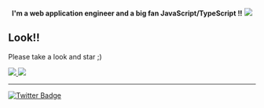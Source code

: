 <div align="center">
  <b>I'm a web application engineer and a big fan JavaScript/TypeScript !!</b>
  <img src="https://github-readme-stats.vercel.app/api?username=kqito&count_private=true&theme=react" />
</div>


## Look!!
Please take a look and star ;)

<a href="https://github.com/kqito/use-global-context">
  <img src="https://github-readme-stats.vercel.app/api/pin/?username=kqito&repo=use-global-context&theme=react" />
</a>

<a href="https://github.com/kqito/type-assert-object">
  <img src="https://github-readme-stats.vercel.app/api/pin/?username=kqito&repo=type-assert-object&theme=react" />
</a>

--------

[![Twitter Badge](https://img.shields.io/badge/-@kqito_n-181717?style=flat-square&logo=twitter&logoColor=white&link=https://twitter.com/kqito_n)](https://twitter.com/kqito_n)
